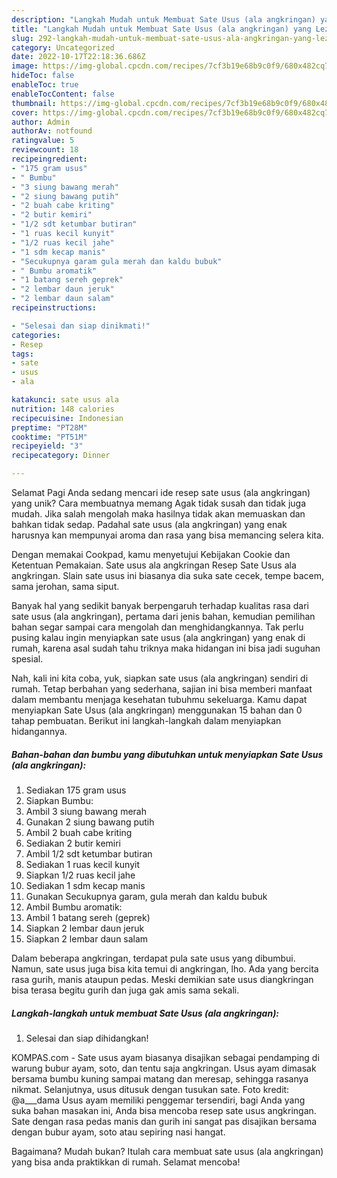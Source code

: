 ```yaml
---
description: "Langkah Mudah untuk Membuat Sate Usus (ala angkringan) yang Lezat, Lezat"
title: "Langkah Mudah untuk Membuat Sate Usus (ala angkringan) yang Lezat, Lezat"
slug: 292-langkah-mudah-untuk-membuat-sate-usus-ala-angkringan-yang-lezat-lezat
category: Uncategorized
date: 2022-10-17T22:18:36.686Z
image: https://img-global.cpcdn.com/recipes/7cf3b19e68b9c0f9/680x482cq70/sate-usus-ala-angkringan-foto-resep-utama.jpg
hideToc: false
enableToc: true
enableTocContent: false
thumbnail: https://img-global.cpcdn.com/recipes/7cf3b19e68b9c0f9/680x482cq70/sate-usus-ala-angkringan-foto-resep-utama.jpg
cover: https://img-global.cpcdn.com/recipes/7cf3b19e68b9c0f9/680x482cq70/sate-usus-ala-angkringan-foto-resep-utama.jpg
author: Admin
authorAv: notfound
ratingvalue: 5
reviewcount: 18
recipeingredient:
- "175 gram usus"
- " Bumbu"
- "3 siung bawang merah"
- "2 siung bawang putih"
- "2 buah cabe kriting"
- "2 butir kemiri"
- "1/2 sdt ketumbar butiran"
- "1 ruas kecil kunyit"
- "1/2 ruas kecil jahe"
- "1 sdm kecap manis"
- "Secukupnya garam gula merah dan kaldu bubuk"
- " Bumbu aromatik"
- "1 batang sereh geprek"
- "2 lembar daun jeruk"
- "2 lembar daun salam"
recipeinstructions:

- "Selesai dan siap dinikmati!"
categories:
- Resep
tags:
- sate
- usus
- ala

katakunci: sate usus ala 
nutrition: 148 calories
recipecuisine: Indonesian
preptime: "PT28M"
cooktime: "PT51M"
recipeyield: "3"
recipecategory: Dinner

---
```



Selamat Pagi Anda sedang mencari ide resep sate usus (ala angkringan) yang unik? Cara membuatnya memang Agak tidak susah dan tidak juga mudah. Jika salah mengolah maka hasilnya tidak akan memuaskan dan bahkan tidak sedap. Padahal sate usus (ala angkringan) yang enak harusnya kan mempunyai aroma dan rasa yang bisa memancing selera kita.


Dengan memakai Cookpad, kamu menyetujui Kebijakan Cookie dan Ketentuan Pemakaian. Sate usus ala angkringan Resep Sate Usus ala angkringan. Slain sate usus ini biasanya dia suka sate cecek, tempe bacem, sama jerohan, sama siput.

Banyak hal yang sedikit banyak berpengaruh terhadap kualitas rasa dari sate usus (ala angkringan), pertama dari jenis bahan, kemudian pemilihan bahan segar sampai cara mengolah dan menghidangkannya. Tak perlu pusing kalau ingin menyiapkan sate usus (ala angkringan) yang enak di rumah, karena asal sudah tahu triknya maka hidangan ini bisa jadi suguhan spesial.


Nah, kali ini kita coba, yuk, siapkan sate usus (ala angkringan) sendiri di rumah. Tetap berbahan yang sederhana, sajian ini bisa memberi manfaat dalam membantu menjaga kesehatan tubuhmu sekeluarga. Kamu dapat menyiapkan Sate Usus (ala angkringan) menggunakan 15 bahan dan 0 tahap pembuatan. Berikut ini langkah-langkah dalam menyiapkan hidangannya.

<!--inarticleads1-->

##### Bahan-bahan dan bumbu yang dibutuhkan untuk menyiapkan Sate Usus (ala angkringan):

1. Sediakan 175 gram usus
1. Siapkan  Bumbu:
1. Ambil 3 siung bawang merah
1. Gunakan 2 siung bawang putih
1. Ambil 2 buah cabe kriting
1. Sediakan 2 butir kemiri
1. Ambil 1/2 sdt ketumbar butiran
1. Sediakan 1 ruas kecil kunyit
1. Siapkan 1/2 ruas kecil jahe
1. Sediakan 1 sdm kecap manis
1. Gunakan Secukupnya garam, gula merah dan kaldu bubuk
1. Ambil  Bumbu aromatik:
1. Ambil 1 batang sereh (geprek)
1. Siapkan 2 lembar daun jeruk
1. Siapkan 2 lembar daun salam


Dalam beberapa angkringan, terdapat pula sate usus yang dibumbui. Namun, sate usus juga bisa kita temui di angkringan, lho. Ada yang bercita rasa gurih, manis ataupun pedas. Meski demikian sate usus diangkringan bisa terasa begitu gurih dan juga gak amis sama sekali. 

<!--inarticleads2-->

##### Langkah-langkah untuk membuat Sate Usus (ala angkringan):


1. Selesai dan siap dihidangkan!

KOMPAS.com - Sate usus ayam biasanya disajikan sebagai pendamping di warung bubur ayam, soto, dan tentu saja angkringan. Usus ayam dimasak bersama bumbu kuning sampai matang dan meresap, sehingga rasanya nikmat. Selanjutnya, usus ditusuk dengan tusukan sate. Foto kredit: @a___dama Usus ayam memiliki penggemar tersendiri, bagi Anda yang suka bahan masakan ini, Anda bisa mencoba resep sate usus angkringan. Sate dengan rasa pedas manis dan gurih ini sangat pas disajikan bersama dengan bubur ayam, soto atau sepiring nasi hangat. 

Bagaimana? Mudah bukan? Itulah cara membuat sate usus (ala angkringan) yang bisa anda praktikkan di rumah. Selamat mencoba!
